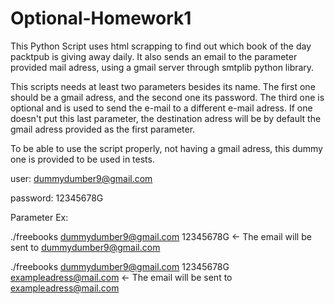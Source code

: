 # Optional-Homework1
This Python Script uses html scrapping to find out which book of the day packtpub is giving away daily. It also sends an email to the parameter provided mail adress, using a gmail server through smtplib python library.  

This scripts needs at least two parameters besides its name. The first one should be a gmail adress, and the second one its password. The third one is optional and is used to send the e-mail to a different e-mail adress. If one doesn't put this last parameter, the destination adress will be by default the gmail adress provided as the first parameter. 

To be able to use the script properly, not having a gmail adress, this dummy one is provided to be used in tests.

user: dummydumber9@gmail.com

password: 12345678G


Parameter Ex:

./freebooks dummydumber9@gmail.com 12345678G <- The email will be sent to dummydumber9@gmail.com

./freebooks dummydumber9@gmail.com 12345678G exampleadress@mail.com <- The email will be sent to exampleadress@mail.com
